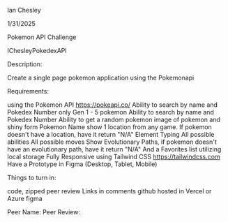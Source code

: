Ian Chesley

1/31/2025

Pokemon API Challenge

IChesleyPokedexAPI

Description:

Create a single page pokemon application using the Pokemonapi


Requirements:

using the Pokemon API https://pokeapi.co/
Ability to search by name and Pokedex Number
only Gen 1 - 5 pokemon
Ability to search by name and Pokedex Number
Ability to get a random pokemon
image of pokemon and shiny form
Pokemon Name
show 1 location from any game. If pokemon doesn't have a location, have it return "N/A"
Element Typing
All possible abilities
All possible moves
Show Evolutionary Paths, if pokemon doesn't have an evolutionary path, have it return "N/A"
And a Favorites list utilizing local storage
Fully Responsive using Tailwind CSS https://tailwindcss.com
Have a Prototype in Figma (Desktop, Tablet, Mobile)

Things to turn in:

code, zipped
peer review
Links in comments
github
hosted in Vercel or Azure
figma

Peer Name:
Peer Review: